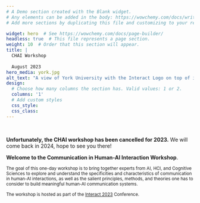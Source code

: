 ```yaml
---
# A Demo section created with the Blank widget.
# Any elements can be added in the body: https://wowchemy.com/docs/writing-markdown-latex/
# Add more sections by duplicating this file and customizing to your requirements.

widget: hero  # See https://wowchemy.com/docs/page-builder/
headless: true  # This file represents a page section.
weight: 10  # Order that this section will appear.
title: |
  CHAI Workshop
  
  August 2023
hero_media: york.jpg
alt_text: "A view of York University with the Interact Logo on top of it"
design:
  # Choose how many columns the section has. Valid values: 1 or 2.
  columns: '1'
  # Add custom styles
  css_style:
  css_class:
---
```


<br>

**Unfortunately, the CHAI workshop has been cancelled for 2023.** We will come back in 2024, hope to see you there! 

**Welcome to the Communication in Human-AI Interaction Workshop**. 

<small>
The goal of this one-day workshop is to bring together experts from AI, HCI, and Cognitive Sciences to explore and understand the specificities and characteristics of communication in human-AI interactions, as well as the salient principles, methods, and theories one has to consider to build meaningful human-AI communication systems. 

The workshop is hosted as part of the [Interact 2023](https://interact2023.org/) Conference. 
</small>


